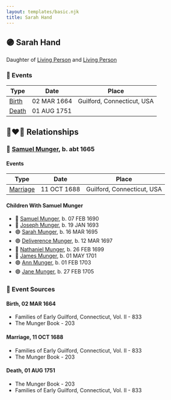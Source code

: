```yaml
---
layout: templates/basic.njk
title: Sarah Hand
---
```

## 🟣 Sarah Hand

Daughter of [Living Person](/people/9/92413984) and [Living Person](/people/2/25627400)

### 📆 Events

Type | Date | Place
------ | ------ | ------
[Birth](#event-a9c893b3-639b-42d4-b658-fd883b7ac85f) | 02 MAR 1664 | Guilford, Connecticut, USA
[Death](#event-1e94ccc5-7734-4de4-afff-b61f83f8386b) | 01 AUG 1751 |

## 👩‍❤️‍👨 Relationships

### 🔵 [Samuel Munger](/people/5/57362828), b. abt 1665

#### Events

Type | Date | Place
------ | ------ | ------
[Marriage](#event-c6c51675-ce45-495a-b6ca-bb6e271627eb) | 11 OCT 1688 | Guilford, Connecticut, USA
#### Children With Samuel Munger
* 🔵 [Samuel Munger](/people/6/64239804), b. 07 FEB 1690
* 🔵 [Joseph Munger](/people/8/82274524), b. 19 JAN 1693
* 🟣 [Sarah Munger](/people/2/24642538), b. 16 MAR 1695
* 🟣 [Deliverence Munger](/people/1/16376581), b. 12 MAR 1697
* 🔵 [Nathaniel Munger](/people/9/90245281), b. 26 FEB 1699
* 🔵 [James Munger](/people/7/73707528), b. 01 MAY 1701
* 🟣 [Ann Munger](/people/6/68439647), b. 01 FEB 1703
* 🟣 [Jane Munger](/people/1/1929334), b. 27 FEB 1705
### 📰 Event Sources

#### <a id="event-a9c893b3-639b-42d4-b658-fd883b7ac85f"></a> Birth, 02 MAR 1664
* Families of Early Guilford, Connecticut, Vol. II  - 833
* The Munger Book  - 203

#### <a id="event-c6c51675-ce45-495a-b6ca-bb6e271627eb"></a> Marriage, 11 OCT 1688
* Families of Early Guilford, Connecticut, Vol. II  - 833
* The Munger Book  - 203
#### <a id="event-1e94ccc5-7734-4de4-afff-b61f83f8386b"></a> Death, 01 AUG 1751
* The Munger Book  - 203
* Families of Early Guilford, Connecticut, Vol. II  - 833
